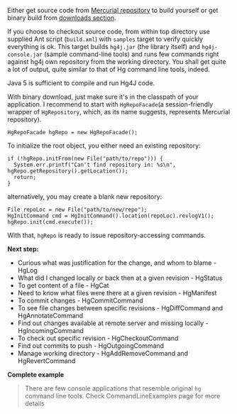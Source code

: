 Either get source code from [Mercurial repository](http://code.google.com/p/hg4j/source/checkout) to build yourself or get binary build from [downloads section](http://code.google.com/p/hg4j/downloads/list).

If you choose to checkout source code, from within top directory use supplied Ant script (`build.xml`) with `samples` target to verify quickly everything is ok. This target builds `hg4j.jar` (the library itself) and `hg4j-console.jar` (sample command-line tools) and runs few commands right against hg4j own repository from the working directory. You shall get quite a lot of output, quite similar to that of Hg command line tools, indeed.

Java 5 is sufficient to compile and run Hg4J code.

With binary download, just make sure it's in the classpath of your application. I recommend to start with `HgRepoFacade`(a session-friendly wrapper of `HgRepository`, which, as its name suggests, represents Mercurial repository).
```
HgRepoFacade hgRepo = new HgRepoFacade();
```
To initialize the root object, you either need an existing repository:
```
if (!hgRepo.initFrom(new File("path/to/repo"))) {
  System.err.printf("Can't find repository in: %s\n", hgRepo.getRepository().getLocation());
  return;
}
```

alternatively, you may create a blank new repository:
```
File repoLoc = new File("path/to/new/repo");
HgInitCommand cmd = HgInitCommand().location(repoLoc).revlogV1();
hgRepo.init(cmd.execute());
```

With that, `hgRepo` is ready to issue repository-accessing commands.

**Next step:**
  * Curious what was justification for the change, and whom to blame - HgLog
  * What did I changed locally or back then at a given revision - HgStatus
  * To get content of a file - HgCat
  * Need to know what files were there at a given revision - HgManifest
  * To commit changes - HgCommitCommand
  * To see file changes between specific revisions - HgDiffCommand and HgAnnotateCommand
  * Find out changes available at remote server and missing locally - HgIncomingCommand
  * To check out specific revision - HgCheckoutCommand
  * Find out commits to push - HgOutgoingCommand
  * Manage working directory - HgAddRemoveCommand and HgRevertCommand

**Complete example**
> There are few console applications that resemble original `hg` command line tools. Check CommandLineExamples page for more details
